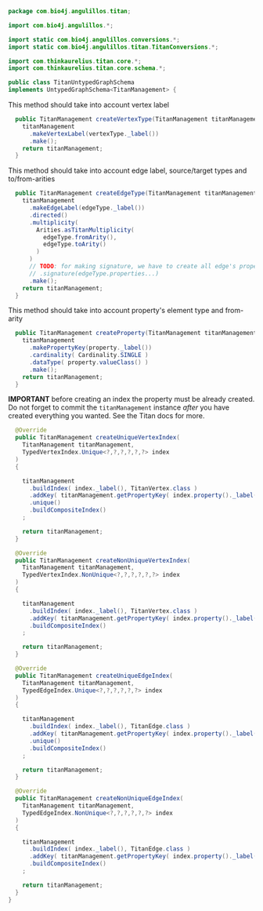 
```java
package com.bio4j.angulillos.titan;

import com.bio4j.angulillos.*;

import static com.bio4j.angulillos.conversions.*;
import static com.bio4j.angulillos.titan.TitanConversions.*;

import com.thinkaurelius.titan.core.*;
import com.thinkaurelius.titan.core.schema.*;

public class TitanUntypedGraphSchema
implements UntypedGraphSchema<TitanManagement> {
```

This method should take into account vertex label

```java
  public TitanManagement createVertexType(TitanManagement titanManagement, AnyVertexType vertexType) {
    titanManagement
      .makeVertexLabel(vertexType._label())
      .make();
    return titanManagement;
  }
```

This method should take into account edge label, source/target types and to/from-arities

```java
  public TitanManagement createEdgeType(TitanManagement titanManagement, AnyEdgeType edgeType) {
    titanManagement
      .makeEdgeLabel(edgeType._label())
      .directed()
      .multiplicity(
        Arities.asTitanMultiplicity(
          edgeType.fromArity(),
          edgeType.toArity()
        )
      )
      // TODO: for making signature, we have to create all edge's properties beforehand
      // .signature(edgeType.properties...)
      .make();
    return titanManagement;
  }
```

This method should take into account property's element type and from-arity

```java
  public TitanManagement createProperty(TitanManagement titanManagement, AnyProperty property) {
    titanManagement
      .makePropertyKey(property._label())
      .cardinality( Cardinality.SINGLE )
      .dataType( property.valueClass() )
      .make();
    return titanManagement;
  }
```


**IMPORTANT** before creating an index the property must be already created. Do not forget to commit the `titanManagement` instance *after* you have created everything you wanted. See the Titan docs for more.


```java
  @Override
  public TitanManagement createUniqueVertexIndex(
    TitanManagement titanManagement,
    TypedVertexIndex.Unique<?,?,?,?,?,?> index
  )
  {

    titanManagement
      .buildIndex( index._label(), TitanVertex.class )
      .addKey( titanManagement.getPropertyKey( index.property()._label() ) )
      .unique()
      .buildCompositeIndex()
    ;

    return titanManagement;
  }

  @Override
  public TitanManagement createNonUniqueVertexIndex(
    TitanManagement titanManagement,
    TypedVertexIndex.NonUnique<?,?,?,?,?,?> index
  )
  {

    titanManagement
      .buildIndex( index._label(), TitanVertex.class )
      .addKey( titanManagement.getPropertyKey( index.property()._label() ) )
      .buildCompositeIndex()
    ;

    return titanManagement;
  }

  @Override
  public TitanManagement createUniqueEdgeIndex(
    TitanManagement titanManagement,
    TypedEdgeIndex.Unique<?,?,?,?,?,?> index
  )
  {

    titanManagement
      .buildIndex( index._label(), TitanEdge.class )
      .addKey( titanManagement.getPropertyKey( index.property()._label() ) )
      .unique()
      .buildCompositeIndex()
    ;

    return titanManagement;
  }

  @Override
  public TitanManagement createNonUniqueEdgeIndex(
    TitanManagement titanManagement,
    TypedEdgeIndex.NonUnique<?,?,?,?,?,?> index
  )
  {

    titanManagement
      .buildIndex( index._label(), TitanEdge.class )
      .addKey( titanManagement.getPropertyKey( index.property()._label() ) )
      .buildCompositeIndex()
    ;

    return titanManagement;
  }
}

```




[main/java/com/bio4j/angulillos/titan/TitanConversions.java]: TitanConversions.java.md
[main/java/com/bio4j/angulillos/titan/TitanUntypedGraphSchema.java]: TitanUntypedGraphSchema.java.md
[main/java/com/bio4j/angulillos/titan/TitanUntypedGraph.java]: TitanUntypedGraph.java.md
